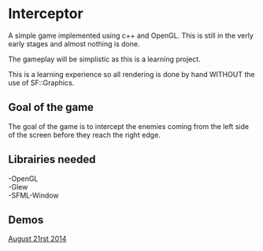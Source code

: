 Interceptor
============

A simple game implemented using c++ and OpenGL. This is still in the verly early stages and almost nothing is done.

The gameplay will be simplistic as this is a learning project.

This is a learning experience so all rendering is done by hand WITHOUT the use of SF::Graphics.

Goal of the game
----------------

The goal of the game is to intercept the enemies coming from the left side of the screen before they reach the right edge.

Librairies needed
-----------------
-OpenGL  
-Glew  
-SFML-Window

Demos
-----
[August 21rst 2014](https://www.youtube.com/watch?v=TJuAAqbGZXc&feature=youtu.be)
